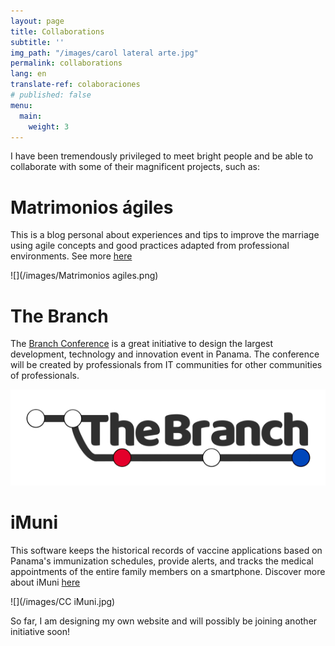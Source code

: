 ```yaml
---
layout: page
title: Collaborations
subtitle: ''
img_path: "/images/carol lateral arte.jpg"
permalink: collaborations
lang: en
translate-ref: colaboraciones
# published: false
menu:
  main:
    weight: 3
---
```

I have been tremendously privileged to meet bright people and be able to collaborate with some of their magnificent projects, such as:

# Matrimonios ágiles

This is a blog personal about experiences and tips to improve the marriage using agile concepts and good practices adapted from professional environments. See more [here](https://matrimoniosagiles.wordpress.com/ "matrimoniosagiles")

![](/images/Matrimonios agiles.png)

# The Branch

The [Branch Conference](https://www.thebranch.tech/ "thebranch") is a great initiative to design the largest development, technology and innovation event in Panama. The conference will be created by professionals from IT communities for other communities of professionals.

![thebranchconference](/images/the-branch-logo-tr-0.30.png "TheBranch")

# iMuni

This software keeps the historical records of vaccine applications based on Panama's immunization schedules, provide alerts, and tracks the medical appointments of the entire family members on a smartphone. Discover more about iMuni [here](http://imuniapp.com/ "iMuni")

![](/images/CC iMuni.jpg)

So far, I am designing my own website and will possibly be joining another initiative soon!